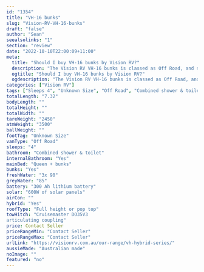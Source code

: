 ```yaml
---
id: "1354"
title: "VH-16 bunks"
slug: "Vision-RV-VH-16-bunks"
draft: "false"
author: "Sean"
seealsolinks: "1"
section: "review"
date: "2022-10-10T22:00:09+11:00"
meta:
  title: "Should I buy VH-16 bunks by Vision RV?"
  description: "The Vision RV VH-16 bunks is classed as Off Road, and sleeps 4 people. It is Australian made and comes in at Unknown Size. It generally has Combined shower & toilet."
  ogtitle: "Should I buy VH-16 bunks by Vision RV?"
  ogdescription: "The Vision RV VH-16 bunks is classed as Off Road, and sleeps 4 people. It is Australian made and comes in at Unknown Size. It generally has Combined shower & toilet."
categories: ["Vision RV"]
tags: ["Sleeps 4", "Unknown Size", "Off Road", "Combined shower & toilet", "Full height or pop top", "Price Unknown", "Australian made"]
totalLength: "7.32"
bodyLength: ""
totalHeight: ""
totalWidth: ""
tareWeight: "2450"
atmWeight: "3500"
ballWeight: ""
footTag: "Unknown Size"
vanType: "Off Road"
sleeps: "4"
bathroom: "Combined shower & toilet"
internalBathroom: "Yes"
mainBed: "Queen + bunks"
bunks: "Yes"
freshWater: "3x 90"
greyWater: "85"
battery: "300 Ah lithium battery"
solar: "600W of solar panels"
airCon: ""
hybrid: "Yes"
roofType: "Full height or pop top"
towHitch: "Cruisemaster DO35V3
articulating coupling"
price: Contact Seller
priceRangeMin: "Contact Seller"
priceRangeMax: "Contact Seller"
urlLink: "https://visionrv.com.au/our-range/vh-hybrid-series/"
aussieMade: "Australian made"
noImage: ""
featured: "no"
---
```

